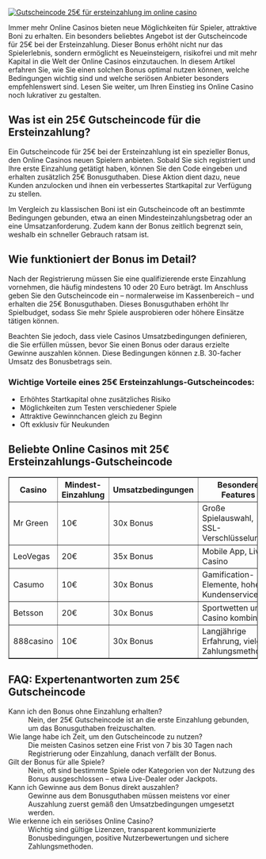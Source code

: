 [![Gutscheincode 25€ für ersteinzahlung im online casino](https://123-caf.pages.dev/gitsignup.png)](https://vrmoo.ru/Bt82HjjY)

<p>Immer mehr Online Casinos bieten neue Möglichkeiten für Spieler, attraktive Boni zu erhalten. Ein besonders beliebtes Angebot ist der Gutscheincode für 25€ bei der Ersteinzahlung. Dieser Bonus erhöht nicht nur das Spielerlebnis, sondern ermöglicht es Neueinsteigern, risikofrei und mit mehr Kapital in die Welt der Online Casinos einzutauchen. In diesem Artikel erfahren Sie, wie Sie einen solchen Bonus optimal nutzen können, welche Bedingungen wichtig sind und welche seriösen Anbieter besonders empfehlenswert sind. Lesen Sie weiter, um Ihren Einstieg ins Online Casino noch lukrativer zu gestalten.</p>  <h2>Was ist ein 25€ Gutscheincode für die Ersteinzahlung?</h2> <p>Ein Gutscheincode für 25€ bei der Ersteinzahlung ist ein spezieller Bonus, den Online Casinos neuen Spielern anbieten. Sobald Sie sich registriert und Ihre erste Einzahlung getätigt haben, können Sie den Code eingeben und erhalten zusätzlich 25€ Bonusguthaben. Diese Aktion dient dazu, neue Kunden anzulocken und ihnen ein verbessertes Startkapital zur Verfügung zu stellen.</p> <p>Im Vergleich zu klassischen Boni ist ein Gutscheincode oft an bestimmte Bedingungen gebunden, etwa an einen Mindesteinzahlungsbetrag oder an eine Umsatzanforderung. Zudem kann der Bonus zeitlich begrenzt sein, weshalb ein schneller Gebrauch ratsam ist.</p>  <h2>Wie funktioniert der Bonus im Detail?</h2> <p>Nach der Registrierung müssen Sie eine qualifizierende erste Einzahlung vornehmen, die häufig mindestens 10 oder 20 Euro beträgt. Im Anschluss geben Sie den Gutscheincode ein – normalerweise im Kassenbereich – und erhalten die 25€ Bonusguthaben. Dieses Bonusguthaben erhöht Ihr Spielbudget, sodass Sie mehr Spiele ausprobieren oder höhere Einsätze tätigen können.</p> <p>Beachten Sie jedoch, dass viele Casinos Umsatzbedingungen definieren, die Sie erfüllen müssen, bevor Sie einen Bonus oder daraus erzielte Gewinne auszahlen können. Diese Bedingungen können z.B. 30-facher Umsatz des Bonusbetrags sein.</p>  <h3>Wichtige Vorteile eines 25€ Ersteinzahlungs-Gutscheincodes:</h3> <ul> <li>Erhöhtes Startkapital ohne zusätzliches Risiko</li> <li>Möglichkeiten zum Testen verschiedener Spiele</li> <li>Attraktive Gewinnchancen gleich zu Beginn</li> <li>Oft exklusiv für Neukunden</li> </ul>  <h2>Beliebte Online Casinos mit 25€ Ersteinzahlungs-Gutscheincode</h2> <table border="1" cellpadding="8" cellspacing="0"> <thead> <tr> <th>Casino</th> <th>Mindest-Einzahlung</th> <th>Umsatzbedingungen</th> <th>Besondere Features</th> </tr> </thead> <tbody> <tr> <td>Mr Green</td> <td>10€</td> <td>30x Bonus</td> <td>Große Spielauswahl, SSL-Verschlüsselung</td> </tr> <tr> <td>LeoVegas</td> <td>20€</td> <td>35x Bonus</td> <td>Mobile App, Live Casino</td> </tr> <tr> <td>Casumo</td> <td>10€</td> <td>30x Bonus</td> <td>Gamification-Elemente, hoher Kundenservice</td> </tr> <tr> <td>Betsson</td> <td>20€</td> <td>30x Bonus</td> <td>Sportwetten und Casino kombiniert</td> </tr> <tr> <td>888casino</td> <td>10€</td> <td>30x Bonus</td> <td>Langjährige Erfahrung, viele Zahlungsmethoden</td> </tr> </tbody> </table>  <h2>FAQ: Expertenantworten zum 25€ Gutscheincode</h2> <dl> <dt>Kann ich den Bonus ohne Einzahlung erhalten?</dt> <dd>Nein, der 25€ Gutscheincode ist an die erste Einzahlung gebunden, um das Bonusguthaben freizuschalten.</dd>  <dt>Wie lange habe ich Zeit, um den Gutscheincode zu nutzen?</dt> <dd>Die meisten Casinos setzen eine Frist von 7 bis 30 Tagen nach Registrierung oder Einzahlung, danach verfällt der Bonus.</dd>  <dt>Gilt der Bonus für alle Spiele?</dt> <dd>Nein, oft sind bestimmte Spiele oder Kategorien von der Nutzung des Bonus ausgeschlossen – etwa Live-Dealer oder Jackpots.</dd>  <dt>Kann ich Gewinne aus dem Bonus direkt auszahlen?</dt> <dd>Gewinne aus dem Bonusguthaben müssen meistens vor einer Auszahlung zuerst gemäß den Umsatzbedingungen umgesetzt werden.</dd>  <dt>Wie erkenne ich ein seriöses Online Casino?</dt> <dd>Wichtig sind gültige Lizenzen, transparent kommunizierte Bonusbedingungen, positive Nutzerbewertungen und sichere Zahlungsmethoden.</dd> </dl>